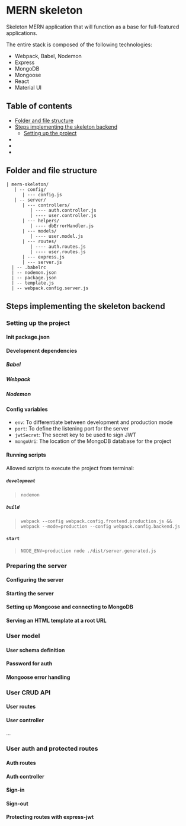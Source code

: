 # MERN skeleton

Skeleton MERN application that will function as a base for full-featured applications.

The entire stack is composed of the following technologies:

* Webpack, Babel, Nodemon
* Express
* MongoDB
* Mongoose
* React
* Material UI

## Table of contents

* [Folder and file structure](#folder-and-file-structure)
* [Steps implementing the skeleton backend](#steps-implementing-the-skeleton-backend)
  * [Setting up the project](#setting-up-the-project)
* []()
* []()
* []()


## Folder and file structure

```
| mern-skeleton/
   | -- config/
      | --- config.js
   | -- server/
      | --- controllers/
         | ---- auth.controller.js
         | ---- user.controller.js
      | --- helpers/
         | ---- dbErrorHandler.js
      | --- models/
         | ---- user.model.js
      | --- routes/
         | ---- auth.routes.js
         | ---- user.routes.js
      | --- express.js
      | --- server.js
  | -- .babelrc
  | -- nodemon.json
  | -- package.json
  | -- template.js
  | -- webpack.config.server.js
```
## Steps implementing the skeleton backend

### Setting up the project
#### Init package.json
#### Development dependencies
##### Babel
##### Webpack
##### Nodemon

#### Config variables

* `env`: To differentiate between development and production mode
* `port`: To define the listening port for the server
* `jwtSecret`: The secret key to be used to sign JWT
* `mongoUri`: The location of the MongoDB database for the project


#### Running scripts

Allowed scripts to execute the project from terminal:

##### `development`
>`nodemon`
##### `build`
> `webpack --config webpack.config.frontend.production.js && webpack --mode=production --config webpack.config.backend.js`
#### `start`
> `NODE_ENV=production node ./dist/server.generated.js`


### Preparing the server
#### Configuring the server
#### Starting the server
#### Setting up Mongoose and connecting to MongoDB
#### Serving an HTML template at a root URL

### User model
#### User schema definition
#### Password for auth
#### Mongoose error handling

### User CRUD API
#### User routes
#### User controller
...

### User auth and protected routes
#### Auth routes
#### Auth controller
#### Sign-in
#### Sign-out
#### Protecting routes with express-jwt




